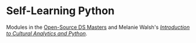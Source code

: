 # Self-Learning Python
Modules in the [Open-Source DS Masters](http://datasciencemasters.org/) and Melanie Walsh's *[Introduction to Cultural Analytics and Python](https://melaniewalsh.github.io/Intro-Cultural-Analytics/welcome.html)*.
